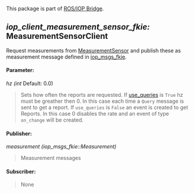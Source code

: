 This package is part of [ROS/IOP Bridge](https://github.com/fkie/iop_core/blob/master/README.md).


## _iop_client_measurement_sensor_fkie:_ MeasurementSensorClient

Request measurements from [MeasurementSensor](https://github.com/fkie/iop_sensing/blob/master/iop_measurement_sensor_fkie/README.md) and publish these as measurement message defined in [iop_msgs_fkie](https://github.com/fkie/iop_msgs/tree/master/iop_msgs_fkie).

#### Parameter:

_hz (int_ Default: 0.0)

> Sets how often the reports are requested. If [use_queries](https://github.com/fkie/iop_core/blob/master/iop_ocu_slavelib_fkie/README.md#parameter) is ```True``` hz must be greather then 0. In this case each time a ```Query``` message is sent to get a report. If ```use_queries``` is ```False``` an event is created to get Reports. In this case 0 disables the rate and an event of type ```on_change``` will be created.

#### Publisher:

_measurement (iop_msgs_fkie::Measurement)_

> Measurement messages

#### Subscriber:

> None
